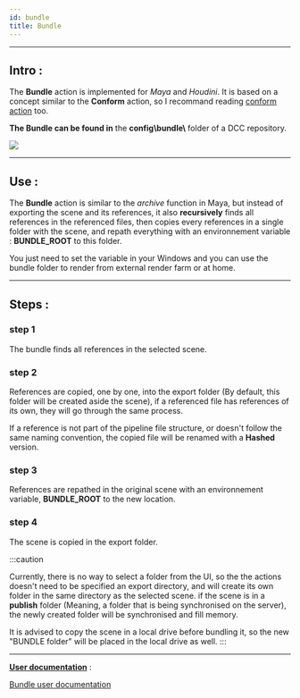 ```yaml
---
id: bundle
title: Bundle
---
```


---

## Intro :

The **Bundle** action is implemented for _Maya_ and _Houdini_. It is based on a concept similar to the **Conform** action, so I recommand reading [conform action](./conform.md) too.

**The Bundle can be found in** the **config\bundle\\** folder of a DCC repository.

![](/img/bundle_location.png)

---

## Use :

The **Bundle** action is similar to the _archive_ function in Maya, but instead of exporting the scene and its references, it also **recursively** finds all references in the referenced files, then copies every references in a single folder with the scene, and repath everything with an environnement variable : **BUNDLE_ROOT** to this folder.

You just need to set the variable in your Windows and you can use the bundle folder to render from external render farm or at home.

---

## Steps :

### step 1

The bundle finds all references in the selected scene.

### step 2

References are copied, one by one, into the export folder (By default, this folder will be created aside the scene), if a referenced file has references of its own, they will go through the same process.

If a reference is not part of the pipeline file structure, or doesn't follow the same naming convention, the copied file will be renamed with a **Hashed** version.

### step 3

References are repathed in the original scene with an environnement variable, **BUNDLE_ROOT** to the new location.

### step 4

The scene is copied in the export folder.

:::caution

Currently, there is no way to select a folder from the UI, so the the actions doesn't need to be specified an export directory, and will create its own folder in the same directory as the selected scene. if the scene is in a **publish** folder (Meaning, a folder that is being synchronised on the server), the newly created folder will be synchronised and fill memory.

It is advised to copy the scene in a local drive before bundling it, so the new "BUNDLE folder" will be placed in the local drive as well.
:::

---

<u><b>User documentation</b></u> :

[Bundle user documentation](@site/docs/user/basic-concepts/actions/actions.md)
